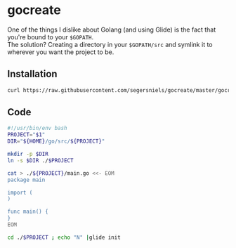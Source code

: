 # gocreate
One of the things I dislike about Golang (and using Glide) is the fact that you're bound to your `$GOPATH`.  
The solution? Creating a directory in your `$GOPATH/src` and symlink it to wherever you want the project to be.

## Installation
```bash
curl https://raw.githubusercontent.com/segersniels/gocreate/master/gocreate > /usr/local/bin/gocreate ; chmod +x /usr/local/bin/gocreate
```

## Code

```bash
#!/usr/bin/env bash
PROJECT="$1"
DIR="${HOME}/go/src/${PROJECT}"

mkdir -p $DIR
ln -s $DIR ./$PROJECT

cat > ./${PROJECT}/main.go <<- EOM
package main

import (
)

func main() {
}
EOM

cd ./$PROJECT ; echo "N" |glide init
```
